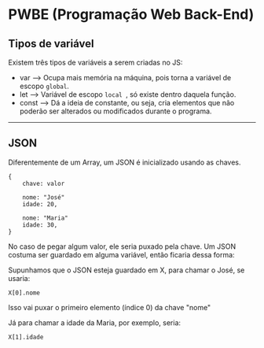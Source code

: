 # PWBE (Programação Web Back-End)

## Tipos de variável
Existem três tipos de variáveis a serem criadas no JS:
* var --> Ocupa mais memória na máquina, pois torna a variável de escopo `` global ``.
* let --> Variável de escopo ``local ``, só existe dentro daquela função.
* const --> Dá a ideia de constante, ou seja, cria elementos que não poderão ser alterados ou modificados durante o programa.

---

## JSON
Diferentemente de um Array, um JSON é inicializado usando as chaves.

    {
        chave: valor

        nome: "José"
        idade: 20,

        nome: "Maria"
        idade: 30,
    }

No caso de pegar algum valor, ele seria puxado pela chave. Um JSON costuma ser guardado em alguma variável, então ficaria dessa forma:

Supunhamos que o JSON esteja guardado em X, para chamar o José, se usaria:

    X[0].nome

Isso vai puxar o primeiro elemento (índice 0) da chave "nome"

Já para chamar a idade da Maria, por exemplo, seria:

    X[1].idade